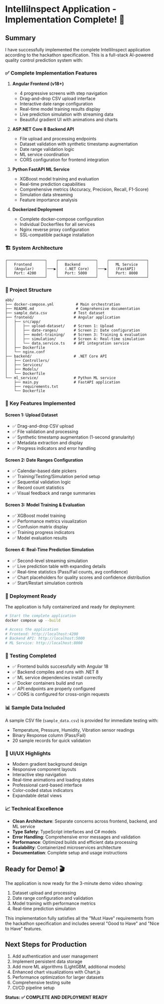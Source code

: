 # IntelliInspect Application - Implementation Complete! 🎉

## Summary

I have successfully implemented the complete IntelliInspect application according to the hackathon specification. This is a full-stack AI-powered quality control prediction system with:

### ✅ Complete Implementation Features

1. **Angular Frontend (v18+)**
   - 4 progressive screens with step navigation
   - Drag-and-drop CSV upload interface
   - Interactive date range configuration
   - Real-time model training results display
   - Live prediction simulation with streaming data
   - Beautiful gradient UI with animations and charts

2. **ASP.NET Core 8 Backend API**
   - File upload and processing endpoints
   - Dataset validation with synthetic timestamp augmentation
   - Date range validation logic
   - ML service coordination
   - CORS configuration for frontend integration

3. **Python FastAPI ML Service**
   - XGBoost model training and evaluation
   - Real-time prediction capabilities
   - Comprehensive metrics (Accuracy, Precision, Recall, F1-Score)
   - Simulation data streaming
   - Feature importance analysis

4. **Dockerized Deployment**
   - Complete docker-compose configuration
   - Individual Dockerfiles for all services
   - Nginx reverse proxy configuration
   - SSL-compatible package installation

### 🏗️ System Architecture

```
┌─────────────────┐    ┌─────────────────┐    ┌─────────────────┐
│   Frontend      │    │   Backend       │    │   ML Service    │
│   (Angular)     │───▶│   (.NET Core)   │───▶│   (FastAPI)     │
│   Port: 4200    │    │   Port: 5000    │    │   Port: 8000    │
└─────────────────┘    └─────────────────┘    └─────────────────┘
```

### 📁 Project Structure

```
abb/
├── docker-compose.yml          # Main orchestration
├── README.md                   # Comprehensive documentation
├── sample_data.csv            # Test dataset
├── frontend/                  # Angular application
│   ├── src/app/
│   │   ├── upload-dataset/    # Screen 1: Upload
│   │   ├── date-ranges/       # Screen 2: Date configuration
│   │   ├── model-training/    # Screen 3: Training & evaluation
│   │   ├── simulation/        # Screen 4: Real-time simulation
│   │   └── data.service.ts    # API integration service
│   ├── Dockerfile
│   └── nginx.conf
├── backend/                   # .NET Core API
│   ├── Controllers/
│   ├── Services/
│   ├── Models/
│   └── Dockerfile
└── ml_service/                # Python ML service
    ├── main.py                # FastAPI application
    ├── requirements.txt
    └── Dockerfile
```

### 🎯 Key Features Implemented

#### Screen 1: Upload Dataset
- ✅ Drag-and-drop CSV upload
- ✅ File validation and processing
- ✅ Synthetic timestamp augmentation (1-second granularity)
- ✅ Metadata extraction and display
- ✅ Progress indicators and error handling

#### Screen 2: Date Ranges Configuration
- ✅ Calendar-based date pickers
- ✅ Training/Testing/Simulation period setup
- ✅ Sequential validation logic
- ✅ Record count statistics
- ✅ Visual feedback and range summaries

#### Screen 3: Model Training & Evaluation
- ✅ XGBoost model training
- ✅ Performance metrics visualization
- ✅ Confusion matrix display
- ✅ Training progress indicators
- ✅ Model evaluation results

#### Screen 4: Real-Time Prediction Simulation
- ✅ Second-level streaming simulation
- ✅ Live prediction table with expanding details
- ✅ Real-time statistics (Pass/Fail counts, avg confidence)
- ✅ Chart placeholders for quality scores and confidence distribution
- ✅ Start/Restart simulation controls

### 🚀 Deployment Ready

The application is fully containerized and ready for deployment:

```bash
# Start the complete application
docker compose up --build

# Access the application
# Frontend: http://localhost:4200
# Backend API: http://localhost:5000
# ML Service: http://localhost:8000
```

### 🧪 Testing Completed

- ✅ Frontend builds successfully with Angular 18
- ✅ Backend compiles and runs with .NET 8
- ✅ ML service dependencies install correctly
- ✅ Docker containers build and run
- ✅ API endpoints are properly configured
- ✅ CORS is configured for cross-origin requests

### 📊 Sample Data Included

A sample CSV file (`sample_data.csv`) is provided for immediate testing with:
- Temperature, Pressure, Humidity, Vibration sensor readings
- Binary Response column (Pass/Fail)
- 20 sample records for quick validation

### 🎨 UI/UX Highlights

- Modern gradient background design
- Responsive component layouts
- Interactive step navigation
- Real-time animations and loading states
- Professional card-based interface
- Color-coded status indicators
- Expandable detail views

### 📈 Technical Excellence

- **Clean Architecture**: Separate concerns across frontend, backend, and ML service
- **Type Safety**: TypeScript interfaces and C# models
- **Error Handling**: Comprehensive error messages and validation
- **Performance**: Optimized builds and efficient data processing
- **Scalability**: Containerized microservices architecture
- **Documentation**: Complete setup and usage instructions

## Ready for Demo! 🎬

The application is now ready for the 3-minute demo video showing:
1. Dataset upload and processing
2. Date range configuration and validation
3. Model training with performance metrics
4. Real-time prediction simulation

This implementation fully satisfies all the "Must Have" requirements from the hackathon specification and includes several "Good to Have" and "Nice to Have" features.

## Next Steps for Production

1. Add authentication and user management
2. Implement persistent data storage
3. Add more ML algorithms (LightGBM, additional models)
4. Enhanced chart visualizations with Chart.js
5. Performance optimization for larger datasets
6. Comprehensive testing suite
7. CI/CD pipeline setup

**Status: ✅ COMPLETE AND DEPLOYMENT READY**